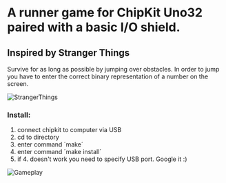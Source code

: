 # A runner game for ChipKit Uno32 paired with a basic I/O shield.
## Inspired by Stranger Things

Survive for as long as possible by jumping over obstacles. In order to jump you have to enter the correct binary representation of a number on the screen.

![StrangerThings](https://i.imgur.com/K0GKaWw.jpg)

### Install:

1. connect chipkit to computer via USB
2. cd to directory
3. enter command ´make´
4. enter command ´make install´
5. if 4. doesn't work you need to specify USB port. Google it :)


![Gameplay](https://media.giphy.com/media/xUNd9WjATNHAeWyONa/giphy.gif)
